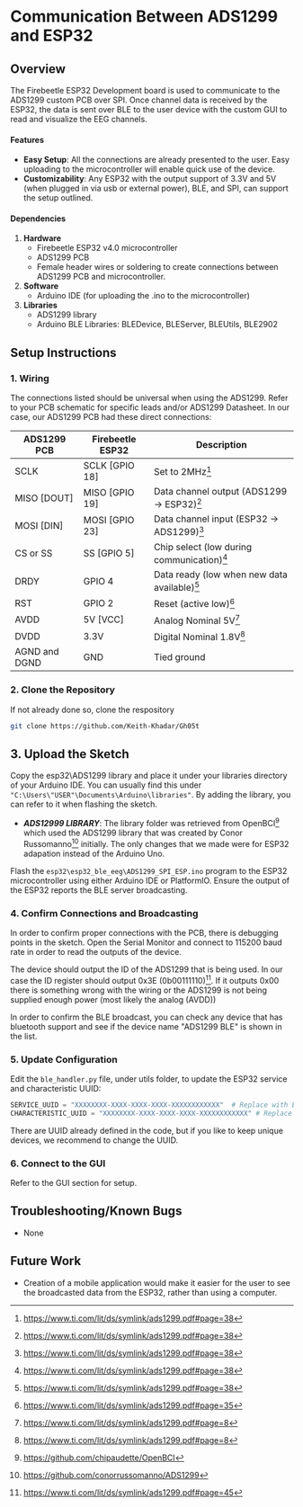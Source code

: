 # Communication Between ADS1299 and ESP32

## Overview

The Firebeetle ESP32 Development board is used to communicate to the ADS1299 custom PCB over SPI. Once channel data is received by the ESP32, the data is sent over BLE to the user device with the custom GUI to read and visualize the EEG channels. 

#### Features

- **Easy Setup**: All the connections are already presented to the user. Easy uploading to the microcontroller will enable quick use of the device. 
- **Customizability**: Any ESP32 with the output support of 3.3V and 5V (when plugged in via usb or external power), BLE, and SPI, can support the setup outlined.

#### Dependencies
1. **Hardware**
    - Firebeetle ESP32 v4.0 microcontroller
    - ADS1299 PCB
    - Female header wires or soldering to create connections between ADS1299 PCB and microcontroller.
2. **Software**
    - Arduino IDE (for uploading the .ino to the microcontroller)
3. **Libraries**
    - ADS1299 library
    - Arduino BLE Libraries: BLEDevice, BLEServer, BLEUtils, BLE2902

## Setup Instructions
### 1. Wiring
The connections listed should be universal when using the ADS1299. Refer to your PCB schematic for specific leads and/or ADS1299 Datasheet. In our case, our ADS1299 PCB had these direct connections:

| ADS1299 PCB       | Firebeetle ESP32 | Description    |
| --------          | -------          | -------        |
| SCLK              | SCLK [GPIO 18]   | Set to 2MHz[^1]    |
| MISO [DOUT]       | MISO [GPIO 19]   | Data channel output (ADS1299 → ESP32)[^1]  |
| MOSI [DIN]        | MOSI [GPIO 23]   | Data channel input (ESP32 → ADS1299)[^1]   |
| CS or SS          | SS [GPIO 5]      | Chip select (low during communication)[^1] |
| DRDY              | GPIO 4           | Data ready (low when new data available)[^1] |
| RST               | GPIO 2           | Reset (active low)[^2]
| AVDD              | 5V [VCC]         | Analog Nominal 5V[^3]      |
| DVDD              | 3.3V             | Digital Nominal 1.8V[^3]   |
| AGND and DGND     | GND              | Tied ground                |

[^1]: https://www.ti.com/lit/ds/symlink/ads1299.pdf#page=38
[^2]: https://www.ti.com/lit/ds/symlink/ads1299.pdf#page=35
[^3]: https://www.ti.com/lit/ds/symlink/ads1299.pdf#page=8

### 2. Clone the Repository
If not already done so, clone the respository

```bash
git clone https://github.com/Keith-Khadar/Gh05t
```

## 3. Upload the Sketch
Copy the esp32\ADS1299 library and place it under your libraries directory of your Arduino IDE. You can usually find this under  ```"C:\Users\"USER"\Documents\Arduino\libraries"```. By adding the library, you can refer to it when flashing the sketch.

 - ***ADS12999 LIBRARY***: The library folder was retrieved from OpenBCI[^4] which used the ADS1299 library that was created by Conor Russomanno[^5] initially. The only changes that we made were for ESP32 adapation instead of the Arduino Uno.

[^4]: https://github.com/chipaudette/OpenBCI
[^5]: https://github.com/conorrussomanno/ADS1299

Flash the ```esp32\esp32_ble_eeg\ADS1299_SPI_ESP.ino``` program to the ESP32 microcontroller using either Arduino IDE or PlatformIO. Ensure the output of the ESP32 reports the BLE server broadcasting.

### 4. Confirm Connections and Broadcasting
In order to confirm proper connections with the PCB, there is debugging points in the sketch. Open the Serial Monitor and connect to 115200 baud rate in order to read the outputs of the device. 

The device should output the ID of the ADS1299 that is being used. In our case the ID register should output 0x3E (0b00111110)[^6]. If it outputs 0x00 there is something wrong with the wiring or the ADS1299 is not being supplied enough power (most likely the analog (AVDD))

[^6]: https://www.ti.com/lit/ds/symlink/ads1299.pdf#page=45

In order to confirm the BLE broadcast, you can check any device that has bluetooth support and see if the device name "ADS1299 BLE" is shown in the list. 

### 5. Update Configuration
Edit the `ble_handler.py` file, under utils folder, to update the ESP32 service and characteristic UUID:

```python
SERVICE_UUID = "XXXXXXXX-XXXX-XXXX-XXXX-XXXXXXXXXXXX"  # Replace with ESP32 Service UUID
CHARACTERISTIC_UUID = "XXXXXXXX-XXXX-XXXX-XXXX-XXXXXXXXXXXX" # Replace with ESP32 Characteristic UUID
```

There are UUID already defined in the code, but if you like to keep unique devices, we recommend to change the UUID.

### 6. Connect to the GUI
Refer to the GUI section for setup.

## Troubleshooting/Known Bugs
- None

## Future Work
- Creation of a mobile application would make it easier for the user to see the broadcasted data from the ESP32, rather than using a computer.